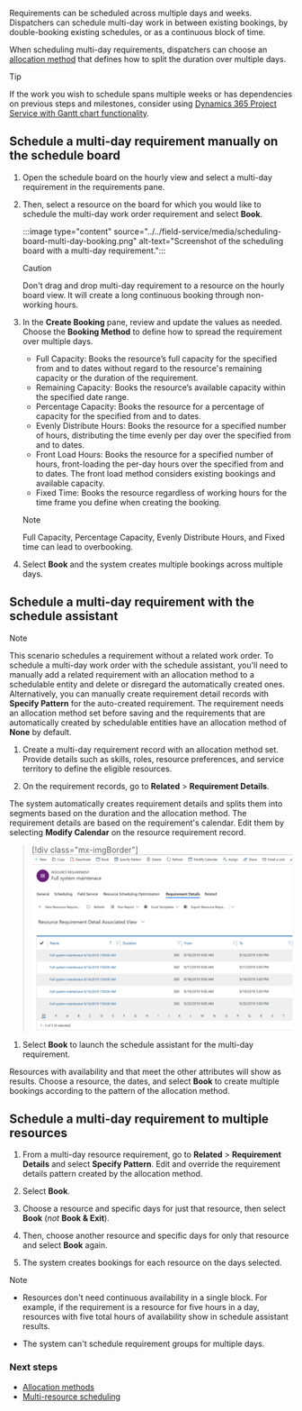 
Requirements can be scheduled across multiple days and weeks. Dispatchers can schedule multi-day work in between existing bookings, by double-booking existing schedules, or as a continuous block of time.

When scheduling multi-day requirements, dispatchers can choose an [allocation method](/dynamics365/project-operations/psa/FAQ-allocation-methods) that defines how to split the duration over multiple days.

> [!TIP]
> If the work you wish to schedule spans multiple weeks or has dependencies on previous steps and milestones, consider using [Dynamics 365 Project Service with Gantt chart functionality](/dynamics365/project-operations/psa/schedule-project-work-breakdown-structure).

## Schedule a multi-day requirement manually on the schedule board

1. Open the schedule board on the hourly view and select a multi-day requirement in the requirements pane.

1. Then, select a resource on the board for which you would like to schedule the multi-day work order requirement and select **Book**.

    <!--needs better screenshots across article-->

    :::image type="content" source="../../field-service/media/scheduling-board-multi-day-booking.png" alt-text="Screenshot of the scheduling board with a multi-day requirement.":::

    > [!CAUTION]
    > Don't drag and drop multi-day requirement to a resource on the hourly board view. It will create a long continuous booking through non-working hours.

1. In the **Create Booking** pane, review and update the values as needed. Choose the **Booking Method** to define how to spread the requirement over multiple days.

    - Full Capacity: Books the resource’s full capacity for the specified from and to dates without regard to the resource's remaining capacity or the duration of the requirement.
    - Remaining Capacity: Books the resource’s available capacity within the specified date range.
    - Percentage Capacity: Books the resource for a percentage of capacity for the specified from and to dates.
    - Evenly Distribute Hours: Books the resource for a specified number of hours, distributing the time evenly per day over the specified from and to dates.
    - Front Load Hours: Books the resource for a specified number of hours, front-loading the per-day hours over the specified from and to dates. The front load method considers existing bookings and available capacity.
    - Fixed Time: Books the resource regardless of working hours for the time frame you define when creating the booking.

    > [!NOTE]
    > Full Capacity, Percentage Capacity, Evenly Distribute Hours, and Fixed time can lead to overbooking.

1. Select **Book** and the system creates multiple bookings across multiple days.

## Schedule a multi-day requirement with the schedule assistant

> [!NOTE]
> This scenario schedules a requirement without a related work order. To schedule a multi-day work order with the schedule assistant, you'll need to manually add a related requirement with an allocation method to a schedulable entity and delete or disregard the automatically created ones. Alternatively, you can manually create requirement detail records with **Specify Pattern** for the auto-created requirement. The requirement needs an allocation method set before saving and the requirements that are automatically created by schedulable entities have an allocation method of **None** by default.

1. Create a multi-day requirement record with an allocation method set. Provide details such as skills, roles, resource preferences, and service territory to define the eligible resources.

1. On the requirement records, go to **Related** > **Requirement Details**.

<!-- don't understand how the splitting happens and responds to calendar change, this seems a bit confusing.-->

   The system automatically creates requirement details and splits them into segments based on the duration and the allocation method. The requirement details are based on the requirement's calendar. Edit them by selecting **Modify Calendar** on the resource requirement record.

   > [!div class="mx-imgBorder"]
   > ![Screenshot of a resource requirement details.](../../field-service/media/scheduling-multi-day-requirement-30-requirement-details.png)

1. Select **Book** to launch the schedule assistant for the multi-day requirement.

Resources with availability and that meet the other attributes will show as results. Choose a resource, the dates, and select **Book** to create multiple bookings according to the pattern of the allocation method.

## Schedule a multi-day requirement to multiple resources

1. From a multi-day resource requirement, go to **Related** > **Requirement Details** and select **Specify Pattern**. Edit and override the requirement details pattern created by the allocation method.

1. Select **Book**.

1. Choose a resource and specific days for just that resource, then select **Book** (*not* **Book & Exit**).

1. Then, choose another resource and specific days for only that resource and select **Book** again.

1. The system creates bookings for each resource on the days selected.

> [!NOTE]
>
> - Resources don't need continuous availability in a single block. For example, if the requirement is a resource for five hours in a day, resources with five total hours of availability show in schedule assistant results.
>
> - The system can't schedule requirement groups for multiple days.

### Next steps

- [Allocation methods](/dynamics365/project-operations/psa/FAQ-allocation-methods)
- [Multi-resource scheduling](../../field-service/multi-resource-scheduling-requirement-groups.md)

